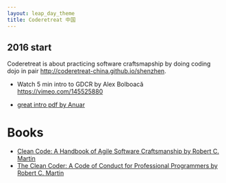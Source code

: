 ```yaml
---
layout: leap_day_theme
title: Coderetreat 中国
---
```



## 2016 start

Coderetreat is about practicing software craftsmapship by doing coding dojo in pair http://coderetreat-china.github.io/shenzhen.

- Watch 5 min intro to GDCR by Alex Bolboacă <https://vimeo.com/145525880>

- [great intro pdf by Anuar](http://coderetreat-china.github.io/files/coderetreat-by-Anuar.pdf)

# Books

- [Clean Code: A Handbook of Agile Software Craftsmanship by Robert C. Martin](http://www.amazon.com/Clean-Code-Handbook-Software-Craftsmanship/dp/0132350882)
- [The Clean Coder: A Code of Conduct for Professional Programmers by Robert C. Martin](http://www.amazon.com/Clean-Coder-Conduct-Professional-Programmers/dp/0137081073)
